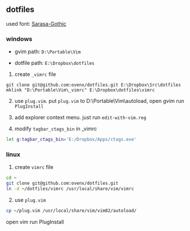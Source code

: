 ## dotfiles
used font: [Sarasa-Gothic](https://github.com/be5invis/Sarasa-Gothic)

### windows
* gvim path: `D:\Portable\Vim`

* dotfile path: `E:\Dropbox\dotfiles`

1. create `_vimrc` file
```bsh
git clone git@github.com:ovenx/dotfiles.git E:\Dropbox\Src\dotfiles
mklink "D:\Portable\Vim\_vimrc" E:\Dropbox\dotfiles\vimrc
```
2. use `plug.vim`. put `plug.vim` to D:\Portable\Vim\autoload, open gvim run `PlugInstall`

3. add explorer context menu. just run `edit-with-vim.reg`

4. modify `tagbar_ctags_bin` in _vimrc
```bash
let g:tagbar_ctags_bin='E:/Dropbox/Apps/ctags.exe'
```

### linux

1. create `vimrc` file
```bash
cd ~
git clone git@github.com:ovenx/dotfiles.git
ln -d ~/dotfiles/vimrc /usr/local/share/vim/vimrc
```

2. use `plug.vim`
```bash
cp ~/plug.vim /usr/local/share/vim/vim82/autoload/
```
open vim run PlugInstall